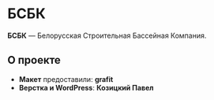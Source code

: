 # БСБК

**БСБК** — Белорусская Строительная Бассейная Компания.

## О проекте

- **Макет** предоставили: **grafit**
- **Верстка и WordPress**: **Козицкий Павел**